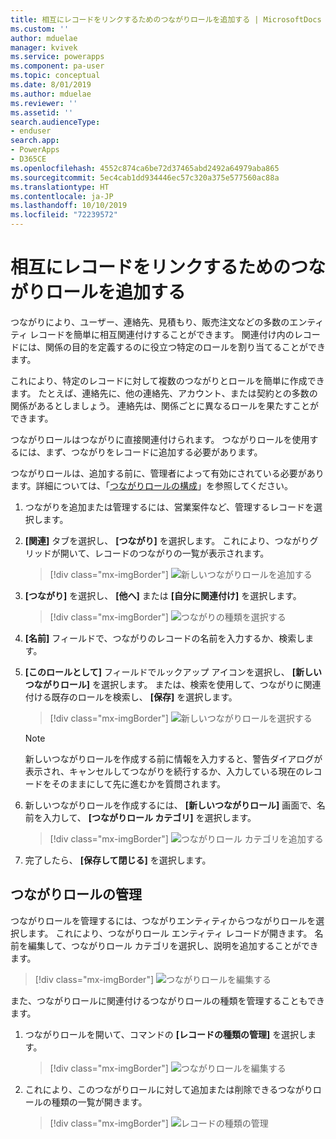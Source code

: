 ```yaml
---
title: 相互にレコードをリンクするためのつながりロールを追加する | MicrosoftDocs
ms.custom: ''
author: mduelae
manager: kvivek
ms.service: powerapps
ms.component: pa-user
ms.topic: conceptual
ms.date: 8/01/2019
ms.author: mduelae
ms.reviewer: ''
ms.assetid: ''
search.audienceType:
- enduser
search.app:
- PowerApps
- D365CE
ms.openlocfilehash: 4552c874ca6be72d37465abd2492a64979aba865
ms.sourcegitcommit: 5ec4cab1dd934446ec57c320a375e577560ac88a
ms.translationtype: HT
ms.contentlocale: ja-JP
ms.lasthandoff: 10/10/2019
ms.locfileid: "72239572"
---
```

# <a name="add-a-connection-role-to-link-records-to-each-other"></a>相互にレコードをリンクするためのつながりロールを追加する

つながりにより、ユーザー、連絡先、見積もり、販売注文などの多数のエンティティ レコードを簡単に相互関連付けすることができます。 関連付け内のレコードには、関係の目的を定義するのに役立つ特定のロールを割り当てることができます。

これにより、特定のレコードに対して複数のつながりとロールを簡単に作成できます。 たとえば、連絡先に、他の連絡先、アカウント、または契約との多数の関係があるとしましょう。 連絡先は、関係ごとに異なるロールを果たすことができます。

つながりロールはつながりに直接関連付けられます。 つながりロールを使用するには、まず、つながりをレコードに追加する必要があります。

つながりロールは、追加する前に、管理者によって有効にされている必要があります。詳細については、「[つながりロールの構成](https://docs.microsoft.com/powerapps/maker/common-data-service/configure-connection-roles)」を参照してください。

1. つながりを追加または管理するには、営業案件など、管理するレコードを選択します。  
2. **[関連]** タブを選択し、 **[つながり]** を選択します。 これにより、つながりグリッドが開いて、レコードのつながりの一覧が表示されます。

    > [!div class="mx-imgBorder"]
    > ![新しいつながりロールを追加する](media/connection1.png "新しいつながりロールを追加する") 

3. **[つながり]** を選択し、 **[他へ]** または **[自分に関連付け]** を選択します。

    > [!div class="mx-imgBorder"]
    > ![つながりの種類を選択する](media/connection2.png "つながりの種類を選択する") 
  
4. **[名前]** フィールドで、つながりのレコードの名前を入力するか、検索します。

5. **[このロールとして]** フィールドでルックアップ アイコンを選択し、 **[新しいつながりロール]** を選択します。 または、検索を使用して、つながりに関連付ける既存のロールを検索し、 **[保存]** を選択します。

    > [!div class="mx-imgBorder"]
    > ![新しいつながりロールを選択する](media/connection3.png "新しいつながりロールを選択する")  

    > [!NOTE]
    > 新しいつながりロールを作成する前に情報を入力すると、警告ダイアログが表示され、キャンセルしてつながりを続行するか、入力している現在のレコードをそのままにして先に進むかを質問されます。

6. 新しいつながりロールを作成するには、 **[新しいつながりロール]** 画面で、名前を入力して、 **[つながりロール カテゴリ]** を選択します。

    > [!div class="mx-imgBorder"]
    >  ![つながりロール カテゴリを追加する](media/connection4.png "つながりロール カテゴリを追加する") 

7. 完了したら、 **[保存して閉じる]** を選択します。

  
## <a name="manage-connection-roles"></a>つながりロールの管理

つながりロールを管理するには、つながりエンティティからつながりロールを選択します。 これにより、つながりロール エンティティ レコードが開きます。  名前を編集して、つながりロール カテゴリを選択し、説明を追加することができます。


   > [!div class="mx-imgBorder"]
   > ![つながりロールを編集する](media/connection7.png "つながりロールを編集する") 
  
また、つながりロールに関連付けるつながりロールの種類を管理することもできます。

1. つながりロールを開いて、コマンドの **[レコードの種類の管理]** を選択します。 

    > [!div class="mx-imgBorder"]
    > ![つながりロールを編集する](media/connection5.png "つながりロールを編集する") 
  

2. これにより、このつながりロールに対して追加または削除できるつながりロールの種類の一覧が開きます。

    > [!div class="mx-imgBorder"]
    > ![レコードの種類の管理](media/connection6.png "レコードの種類の管理") 


